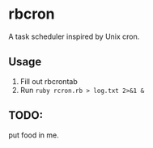 # rbcron

A task scheduler inspired by Unix cron.

## Usage

1. Fill out rbcrontab
1. Run `ruby rcron.rb > log.txt 2>&1 &`

## TODO: 

put food in me.

